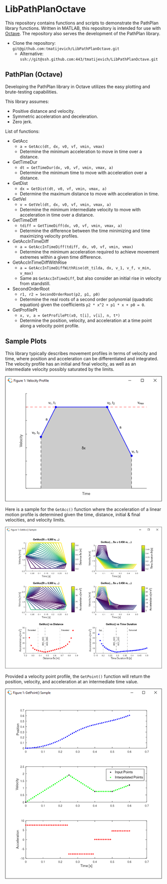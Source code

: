 # LibPathPlanOctave

This repository contains functions and scripts to demonstrate the PathPlan library functions. Written in MATLAB, this repository is intended for use with [Octave](https://www.gnu.org/software/octave/index). The repository also serves the development of the PathPlan library.

- Clone the repository: `git@github.com:tmatijevich/LibPathPlanOctave.git`
	- Alternative: `ssh://git@ssh.github.com:443/tmatijevich/LibPathPlanOctave.git`
	
## PathPlan (Octave)

Developing the PathPlan library in Octave utilizes the easy plotting and brute-testing capabilities.

This library assumes:
- Positive distance and velocity.
- Symmetric acceleration and deceleration.
- Zero jerk.

List of functions:
- GetAcc
	- `a = GetAcc(dt, dx, v0, vf, vmin, vmax)`
	- Determine the minimum acceleration to move in time over a distance.
- GetTimeDur
	- `dt = GetTimeDur(dx, v0, vf, vmin, vmax, a)`
	- Determine the minimum time to move with acceleration over a distance.
- GetDist
	- `dx = GetDist(dt, v0, vf, vmin, vmax, a)`
	- Determine the maximum distance to move with acceleration in time.
- GetVel
	- `v = GetVel(dt, dx, v0, vf, vmin, vmax, a)`
	- Determine the minimum intermediate velocity to move with acceleration in time over a distance.
- GetTimeDiff
	- `tdiff = GetTimeDiff(dx, v0, vf, vmin, vmax, a)`
	- Determine the difference between the time minimizing and time maximizing velocity profiles.
- GetAccInTimeDiff
	- `a = GetAccInTimeDiff(tdiff, dx, v0, vf, vmin, vmax)`
	- Determine the minimum acceleration required to achieve movement extremes within a given time difference.
- GetAccInTimeDiffWithRise
	- `a = GetAccInTimeDiffWithRise(dt_tilda, dx, v_1, v_f, v_min, v_max)`
	- Same as `GetAccInTimeDiff`, but also consider an initial rise in velocity from standstill.
- SecondOrderRoot
	- `r1, r2 = SecondOrderRoot(p2, p1, p0)`
	- Determine the real roots of a second order polynomial (quadratic equation) given the coefficients `p2 * x^2 + p1 * x + p0 = 0`.
- GetProfilePt
	- `x, v, a = GetProfilePt(x0, t[i], v[i], n, t*)`
	- Determine the position, velocity, and acceleration at a time point along a velocity point profile.
	
## Sample Plots

This library typically describes movement profiles in terms of velocity and time, where position and acceleration can be differentiated and integrated. The velocity profile has an initial and final velocity, as well as an intermediate velocity possibly saturated by the limits.

![Sample profile](media/VelocityProfile.png)

Here is a sample for the `GetAcc()` function where the acceleration of a linear motion profile is determined given the time, distance, initial & final velocities, and velocity limits.

![GetAcc sample](media/GetAccSample.png)

Provided a velocity point profile, the `GetPoint()` function will return the position, velocity, and acceleration at an intermediate time value.

![GetPoint sample](media/GetPointSample.png)
